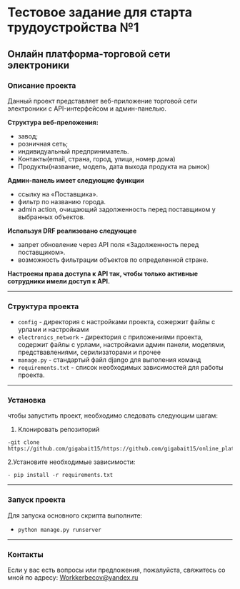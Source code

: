 # Тестовое задание для старта трудоустройства №1
## Онлайн платформа-торговой сети электроники
### Описание проекта

Данный проект представляет веб-приложение торговой сети электроники  с API-интерфейсом и админ-панелью.

 **Структура веб-преложения:** 
- завод;
- розничная сеть;
- индивидуальный предприниматель.
- Контакты(email, страна, город, улица, номер дома)
- Продукты(название, модель, дата выхода продукта на рынок)

**Админ-панель имеет следующие функции**
- ссылку на «Поставщика».
- фильтр по названию города.
- admin action, очищающий задолженность перед поставщиком у выбранных объектов.

**Используя DRF реализовано следующее**
- запрет обновление через API поля «Задолженность перед поставщиком».
- возможность фильтрации объектов по определенной стране.

**Настроены права доступа к API так, чтобы только активные сотрудники имели доступ к API.**

***
### Структура проекта

- `config` - директория с настройками проекта, сожержит файлы с урлами и настройками
- `electronics_network` - директория с приложениями проекта, содержит файлы с урлами, настройками админ панели, 
моделями, предствавлениями, серилизаторами и прочее
- `manage.py` - стандартый файл django для выполения команд
- `requirements.txt` - список необходимых зависимостей для работы проекта.
***
### Установка
чтобы запустить проект, необходимо следовать следующим шагам:
1. Клонировать репозиторий
~~~
-git clone https://github.com/gigabait15/https://github.com/gigabait15/online_platform.git
~~~
2.Установите необходимые зависимости:
~~~
- pip install -r requirements.txt
~~~
***
### Запуск проекта
Для запуска основного скрипта выполните:

- `python manage.py runserver`
***
### Контакты
Если у вас есть вопросы или предложения, пожалуйста, свяжитесь со мной по адресу: Workkerbecov@yandex.ru
